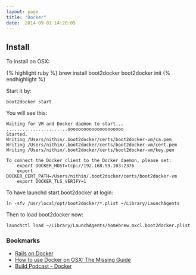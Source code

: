 ```yaml
---
layout: page
title: "Docker"
date:  2014-09-01 14:20:05
---
```


## Install

To install on OSX:

{% highlight ruby %}
brew install boot2docker
boot2docker init
{% endhighlight %}

Start it by:

    boot2docker start

You will see this:

    Waiting for VM and Docker daemon to start...
    .......................ooooooooooooooooooooo
    Started.
    Writing /Users/nithin/.boot2docker/certs/boot2docker-vm/ca.pem
    Writing /Users/nithin/.boot2docker/certs/boot2docker-vm/cert.pem
    Writing /Users/nithin/.boot2docker/certs/boot2docker-vm/key.pem

    To connect the Docker client to the Docker daemon, please set:
        export DOCKER_HOST=tcp://192.168.59.103:2376
        export DOCKER_CERT_PATH=/Users/nithin/.boot2docker/certs/boot2docker-vm
        export DOCKER_TLS_VERIFY=1

To have launchd start boot2docker at login:

    ln -sfv /usr/local/opt/boot2docker/*.plist ~/Library/LaunchAgents

Then to load boot2docker now:

    launchctl load ~/Library/LaunchAgents/homebrew.mxcl.boot2docker.plist

### Bookmarks

- [Rails on Docker](http://robots.thoughtbot.com/rails-on-docker)
- [How to use Docker on OSX: The Missing Guide](http://viget.com/extend/how-to-use-docker-on-os-x-the-missing-guide)
- [Build Podcast - Docker](http://build-podcast.com/docker/)

